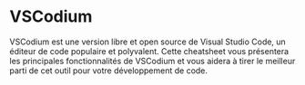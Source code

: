 <!-- meta
---------------------------------------------------------------------------------------
Auteur  == Loxcy
Version == 0.1
Date    == 2020/02/02
Type    == Cheatsheet
Tags    == VSCodium
Preview == vscodium
Résumé  == Cheatsheet des commandes et outils de VSCodium
---------------------------------------------------------------------------------------
endmeta -->
VSCodium
===

VSCodium est une version libre et open source de Visual Studio Code, un éditeur de code populaire et polyvalent. Cette cheatsheet vous présentera les principales fonctionnalités de VSCodium et vous aidera à tirer le meilleur parti de cet outil pour votre développement de code.